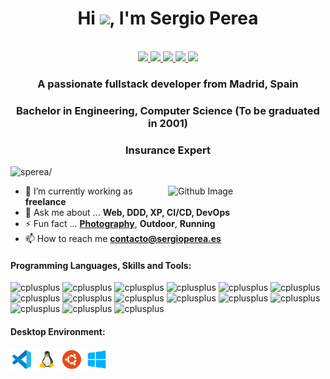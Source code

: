 <link rel="me" href="https://mastodon.social/@sperea" />

<h1 align="center">Hi <img src="https://raw.githubusercontent.com/iampavangandhi/iampavangandhi/master/gifs/Hi.gif" width="30px">, I'm Sergio Perea</h1>
 <p align="center"><br/>
  
  <a href="https://sperea.es/">
    <img src="https://img.shields.io/badge/blog-my%20personal%20site-red">
  </a>
  
   <a href="https://www.linkedin.com/in/sergperea/">
    <img src="https://img.shields.io/badge/linkedin-sergperea-blue">
  </a>

  <a href="https://twitter.com/SergioPereaDev">
    <img src="https://img.shields.io/badge/twitter-SergioPereaDev-blue">
  </a>
  
  <a href="https://www.instagram.com/SergioPereaDev/">
    <img src="https://img.shields.io/badge/instagram-SergioPereaDev-red">
  </a>
  
   <a href="https://mastodon.social/@sperea" rel="me nofollow" >
    <img src="https://img.shields.io/badge/mastodon-sperea-red">
  </a>
  
</p>

<h3 align="center">A passionate fullstack developer from Madrid, Spain</h3>
<h3 align="center">Bachelor in Engineering, Computer Science (To be graduated in 2001)</h3>
<h3 align="center">Insurance Expert</h3>
<p align="left"> <img src=https://komarev.com/ghpvc/?username=sperea alt=sperea/></p>


<img width="50%" align="right" alt="Github Image" src="https://raw.githubusercontent.com/onimur/.github/master/.resources/git-header.svg" />


- 🔭 I’m currently working as **freelance**
- 💬 Ask me about ... **Web, DDD, XP, CI/CD, DevOps**
- ⚡ Fun fact ... **[Photography](https://www.sergioperea.es)**, **Outdoor**, **Running**
- 📫 How to reach me **contacto@sergioperea.es**
<h4>Programming Languages, Skills and Tools: </h4>
<p align="left">
  <img style="margin: auto;" src="https://raw.githubusercontent.com/sperea/devicon/master/icons/java/java-original.svg" alt=cplusplus width="36" height="36"/>
  <img style="margin: auto;" src="https://raw.githubusercontent.com/sperea/devicon/master/icons/python/python-original.svg" alt=cplusplus width="36" height="36"/>
  <img style="margin: auto;" src="https://raw.githubusercontent.com/sperea/devicon/master/icons/javascript/javascript-original.svg" alt=cplusplus width="36" height="36"/>
  <img style="margin: auto;" src="https://raw.githubusercontent.com/sperea/devicon/master/icons/go/go-original.svg" alt=cplusplus width="36" height="36"/>

 <img style="margin: auto;" src="https://raw.githubusercontent.com/sperea/devicon/master/icons/spring/spring-original.svg" alt=cplusplus width="36" height="36"/>
 <img style="margin: auto;" src="https://raw.githubusercontent.com/sperea/devicon/master/icons/django/django-plain.svg" alt=cplusplus width="36" height="36"/>
 <img style="margin: auto;" src="https://raw.githubusercontent.com/sperea/devicon/master/icons/react/react-original.svg" alt=cplusplus width="36" height="36"/>
 <img style="margin: auto;" src="https://raw.githubusercontent.com/sperea/devicon/master/icons/vuejs/vuejs-original.svg" alt=cplusplus width="36" height="36"/>
 <img style="margin: auto;" src="https://raw.githubusercontent.com/sperea/devicon/master/icons/nuxtjs/nuxtjs-original.svg" alt=cplusplus width="36" height="36"/>
 <img style="margin: auto;" src="https://raw.githubusercontent.com/sperea/devicon/master/icons/nextjs/nextjs-original.svg" alt=cplusplus width="36" height="36"/>
 <img style="margin: auto;" src="https://raw.githubusercontent.com/sperea/devicon/master/icons/tailwindcss/tailwindcss-original-wordmark.svg" alt=cplusplus width="36" height="36"/>


<img style="margin: auto;" src="https://raw.githubusercontent.com/sperea/devicon/master/icons/postgresql/postgresql-original.svg" alt=cplusplus width="36" height="36"/>
<img style="margin: auto;" src="https://github.com/sperea/devicon/blob/master/icons/mysql/mysql-original.svg" alt=cplusplus width="36" height="36"/>
<img style="margin: auto;" src="https://raw.githubusercontent.com/sperea/devicon/master/icons/mongodb/mongodb-original.svg" alt=cplusplus width="36" height="36"/>


 <img style="margin: auto;" src="https://raw.githubusercontent.com/sperea/devicon/master/icons/docker/docker-original.svg" alt=cplusplus width="36" height="36"/>
</p>

<h4>Desktop Environment: </h4>
<p align="left">
  <img style="margin: auto;" src="https://raw.githubusercontent.com/sachinverma53121/sachinverma53121/master/icons/vsc.png" alt=vs width="36" height="36"/>
  <img style="margin: auto;" src="https://raw.githubusercontent.com/sachinverma53121/sachinverma53121/master/icons/linux.png" alt=linux width="36" height="36"/>
  <img style="margin: auto;" src="https://raw.githubusercontent.com/sachinverma53121/sachinverma53121/master/icons/ubuntu.png" alt=ubuntu width="36" height="36"/>
  <img style="margin: auto;" src="https://raw.githubusercontent.com/sachinverma53121/sachinverma53121/master/icons/win10.png" alt=windows10 width="36" height="36"/>
</p>





